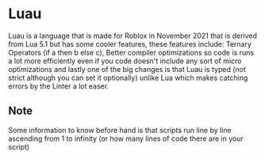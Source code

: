 # Luau
Luau is a language that is made for Roblox in November 2021 that is derived from Lua 5.1 but has some cooler features, these features include: Ternary Operators (if a then b else c), Better compiler optimizations so code is runs a lot more efficiently even if you code doesn't include any sort of micro optimizations and lastly one of the big changes is that Luau is typed (not strict although you can set it optionally) unlike Lua which makes catching errors by the Linter a lot easer.

## Note
Some information to know before hand is that scripts run line by line ascending from 1 to infinity (or how many lines of code there are in your script)